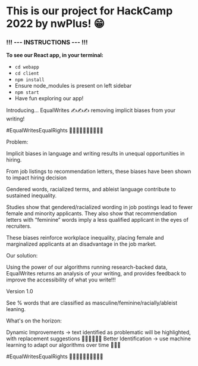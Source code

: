 # This is our project for HackCamp 2022 by nwPlus! 😁 
 
### !!! --- INSTRUCTIONS --- !!!  
**To see our React app, in your terminal:** 
- `cd webapp`
- `cd client`
- `npm install`
- Ensure node_modules is present on left sidebar 
- `npm start`
- Have fun exploring our app!

Introducing... EqualWrites ✍️✍️✍️ removing implicit biases from your writing!

#EqualWritesEqualRights ✍🏻✍🏼✍🏽✍🏾✍🏿
 
Problem:
 
Implicit biases in language and writing results in unequal opportunities in hiring.
 
From job listings to recommendation letters, these biases have been shown to impact hiring decision
 
Gendered words, racialized terms, and ableist language contribute to sustained inequality.
 
Studies show that gendered/racialized wording in job postings lead to fewer female and minority applicants. They also show that recommendation letters with “feminine” words imply a less qualified applicant in the eyes of recruiters.
 
These biases reinforce workplace inequality, placing female and marginalized applicants at an disadvantage in the job market.
 
Our solution:
 
Using the power of our algorithms running research-backed data, EqualWrites returns an analysis of your writing, and provides feedback to improve the accessibility of what you write!!!

Version 1.0

See % words that are classified as masculine/feminine/racially/ableist leaning.

What's on the horizon:

Dynamic Improvements -> text identified as problematic will be highlighted, with replacement suggestions 🙋‍♂️🙋‍♂️🙋‍♂️
Better Identification -> use machine learning to adapt our algorithms over time 💪💪💪

#EqualWritesEqualRights ✍🏻✍🏼✍🏽✍🏾✍🏿